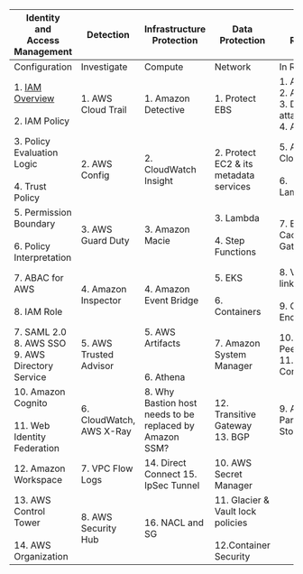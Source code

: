 | Identity<br>and<br>Access Management                     | Detection                 | Infrastructure Protection                                | Data Protection                                                 | Incident Response                                                  |
| -------------------------------------------------------- | ------------------------- | -------------------------------------------------------- | --------------------------------------------------------------- | ------------------------------------------------------------------ |
| Configuration                                            | Investigate               | Compute                                                  | Network                                                         | In Rest                                                            | In Transit |
| 1\. [IAM Overview](https://github.com/Tevaalgorithms/AWS_Security/blob/main/Identity%20%20and%20%20Access%20Management/1.%20IAM%20.pdf)<br><br>2\. IAM Policy                   | 1\. AWS Cloud Trail       | 1\. Amazon Detective                                     | 1\. Protect EBS                                                 | 1\. AWS WAF,<br>2\. AWS Shield,<br>3\. DDoS attack,<br>4\. AWS SES | 1\. KMS, Key Policies<br>2\. KMS Key Rotation<br>3\. Own Key Pair KMS<br>3\. KMS with EBS | 1\. ELB | 1\. AWS Abuse Notice |
| 3\. Policy Evaluation Logic<br><br>4\. Trust Policy      | 2\. AWS Config            | 2\. CloudWatch Insight                                   | 2\. Protect EC2 & its metadata services                         | 5\. AWS CloudFront<br><br>6\. Lambda@Edge                          | 4\. KMS Grants<br>5\. KMS via Service<br>6\. Cross Account KMS | 2\. AWS Certificate Man. | 2\. AWS Guard Duty |
| 5\. Permission Boundary<br><br>6\. Policy Interpretation | 3\. AWS Guard Duty        | 3\. Amazon Macie                                         | 3\. Lambda<br><br>4\. Step Functions                            | 7\. Elastic Cache, API Gateway                                     | 6\. EBS Encryption, snapshot, Transfer Encrypted EBS | 3\. ELB with Certificate Manager | 3\. Handle Expose Access keys |
| 7\. ABAC for AWS<br><br>8\. IAM Role                     | 4\. Amazon Inspector      | 4\. Amazon Event Bridge                                  | 5\. EKS<br><br>6\. Containers                                   | 8\. VPC Private link<br><br>9\. Gateway Endpoint                   | 7\. S3 Encryption,<br>S3 Object Lock<br>S3 Policies, ACL | 4\. HTTP VS TCP listeners in ELB<br><br>5\. API Gateway Edge Optimized<br><br><br>6\. HTTPS Listeners for ALB<br><br>7\. Network Packet Inspection<br><br>8\. SES | 4\. Handle compromised EC2 instances |
| 7\. SAML 2.0<br>8\. AWS SSO<br>9\. AWS Directory Service | 5\. AWS Trusted Advisor   | 5\. AWS Artifacts<br><br><br>6\. Athena                  | 7\. Amazon System Manager                                       | 10\. VPC Peering<br>11\. VPN Connect                               | 8\. RDS Encryption, Dynamodb | 5\. 4 steps to address incidents:<br>1.Educate<br>2.Prepare 3.Simulate<br>4.Iterate |
| 10\. Amazon Cognito<br><br>11\. Web Identity Federation  | 6\. CloudWatch, AWS X-Ray | 8\. Why Bastion host needs to be replaced by Amazon SSM? | 12\. Transitive Gateway<br>13\. BGP                             | 9\. AWS SSM Parameter Store                                        |
| 12\. Amazon Workspace                                    | 7\. VPC Flow Logs         | 14\. Direct Connect 15. IpSec Tunnel                     | 10\. AWS Secret Manager                                         |
| 13\. AWS Control Tower<br><br>14\. AWS Organization      | 8\. AWS Security Hub      | 16\. NACL and SG                                         | 11\. Glacier & Vault lock policies<br><br>12.Container Security |
